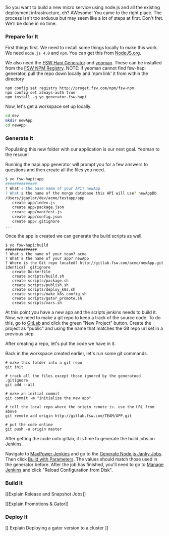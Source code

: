 So you want to build a new micro service using node.js and all the existing deployment infrastructure, eh? AWesome! You came to the right place. The process isn't too arduous but may seem like a lot of steps at first. Don't fret. We'll be done in no time.

### Prepare for It

First things first. We need to install some things locally to make this work. We need `node.js 4.0` and `npm`. You can get this from [NodeJS.org](https://nodejs.org).

We also need the [FSW Hapi Generator](http://gitlab.fsw.com/acme/generator-fsw-hapi/) and [yeoman](http://yeoman.io/). These can be installed from the [FSW NPM Registry](http://proget.fsw.com/npm-feeds/fsw-npm). NOTE: if yeoman cannot find fsw-hapi generator, pull the repo down locally and 'npm link' it from within the directory

```
npm config set registry http://proget.fsw.com/npm/fsw-npm
npm config set always-auth true
npm install -g yo generator-fsw-hapi
```

Now, let's get a workspace set up locally.

```sh
cd dev
mkdir newApp
cd newApp
```

### Generate It

Populating this new folder with our application is our next goal. Yeoman to the rescue!

Running the hapi app generator will prompt you for a few answers to questions and then create all the files you need.

```sh
$ yo fsw-hapi:app
##############
? What's the base name of your API? newApp
? What's the name of the mongo database this API will use? newAppDb
/Users/jgaylor/dev/acme/testapp/app
   create app/index.js
   create app/package.json
   create app/manifest.js
   create app/config.json
   create app/.gitignore
...
```

Once the app is created we can generate the build scripts as well.

```
$ yo fsw-hapi:build
##############
? What's the name of your team? acme
? What's the name of your app? newApp
? Where is the Git repo located? http://gitlab.fsw.com/acme/newApp.git
identical .gitignore
   create Dockerfile
   create scripts/build.sh
   create scripts/package.sh
   create scripts/publish.sh
   create scripts/deploy_k8s.sh
   create scripts/make_k8s_config.sh
   create scripts/gator_promote.sh
   create scripts/vars.sh
```

At this point you have a new app and the scripts jenkins needs to build it. Now, we need to make a git repo to keep a track of the source code. To do this, go to [GitLab](http://gitlab.fsw.com) and click the green "New Project" button. Create the project as "public" and using the name that matches the Git repo url set in a previous step.

After creating a repo, let's put the code we have in it.

Back in the workspace created earlier, let's run some git commands.

```
# make this folder into a git repo
git init

# track all the files except those ignored by the generatoed .gitignore
git add --all

# make an initial commit
git commit -m "initialize the new app"

# tell the local repo where the origin remote is. use the URL from above
git remote add origin http://gitlab.fsw.com/TEAM/APP.git

# put the code online
git push -u origin master
```

After getting the code onto gitlab, it is time to generate the build jobs on Jenkins.

Navigate to [MaxPower Jenkins](http://k8sminion01.fsw.io:31427/) and go to the [Generate Node.js Janky Jobs](http://minion01.tools.k8s.acme:32303/job/Generate%20Node.js%20Janky%20Jobs/). Then click [Build with Parameters](http://minion01.tools.k8s.acme:32303/job/Generate%20Node.js%20Janky%20Jobs/build?delay=0sec). The values should match those used in the generator before. After the job has finished, you'll need to go to [Manage Jenkins](http://minion01.tools.k8s.acme:32303/manage) and click "Reload Configuration from Disk".

### Build It

[[Explain Release and Snapshot Jobs]]

[[Explain Promotions & Gator]]


### Deploy It

[[ Explain Deploying a gator version to a cluster ]]
